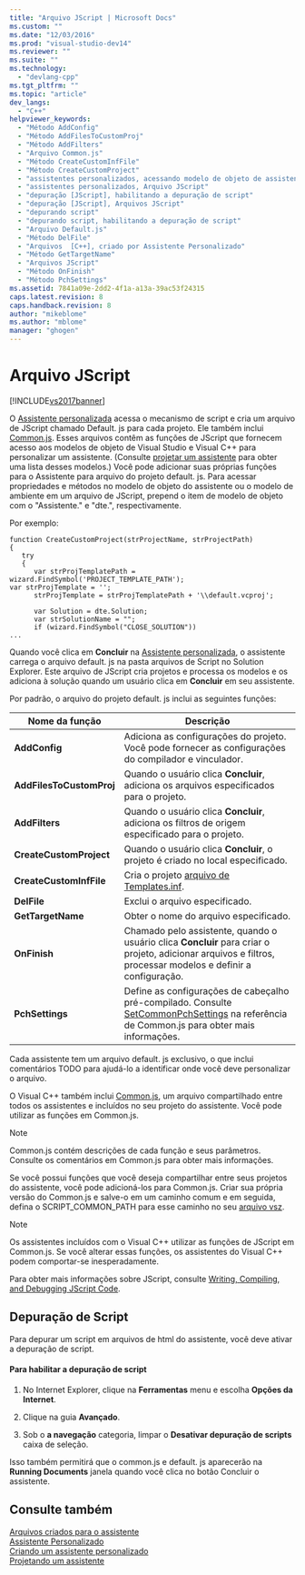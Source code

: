 ```yaml
---
title: "Arquivo JScript | Microsoft Docs"
ms.custom: ""
ms.date: "12/03/2016"
ms.prod: "visual-studio-dev14"
ms.reviewer: ""
ms.suite: ""
ms.technology: 
  - "devlang-cpp"
ms.tgt_pltfrm: ""
ms.topic: "article"
dev_langs: 
  - "C++"
helpviewer_keywords: 
  - "Método AddConfig"
  - "Método AddFilesToCustomProj"
  - "Método AddFilters"
  - "Arquivo Common.js"
  - "Método CreateCustomInfFile"
  - "Método CreateCustomProject"
  - "assistentes personalizados, acessando modelo de objeto de assistente"
  - "assistentes personalizados, Arquivo JScript"
  - "depuração [JScript], habilitando a depuração de script"
  - "depuração [JScript], Arquivos JScript"
  - "depurando script"
  - "depurando script, habilitando a depuração de script"
  - "Arquivo Default.js"
  - "Método DelFile"
  - "Arquivos  [C++], criado por Assistente Personalizado"
  - "Método GetTargetName"
  - "Arquivos JScript"
  - "Método OnFinish"
  - "Método PchSettings"
ms.assetid: 7841a09e-2dd2-4f1a-a13a-39ac53f24315
caps.latest.revision: 8
caps.handback.revision: 8
author: "mikeblome"
ms.author: "mblome"
manager: "ghogen"
---
```

# Arquivo JScript
[!INCLUDE[vs2017banner](../assembler/inline/includes/vs2017banner.md)]

O  [Assistente personalizada](../ide/custom-wizard.md) acessa o mecanismo de script e cria um arquivo de JScript chamado Default. js para cada projeto.  Ele também inclui  [Common.js](../ide/customizing-cpp-wizards-with-common-jscript-functions.md).  Esses arquivos contêm as funções de JScript que fornecem acesso aos modelos de objeto de Visual Studio e Visual C\+\+ para personalizar um assistente.  \(Consulte  [projetar um assistente](../ide/designing-a-wizard.md) para obter uma lista desses modelos.\) Você pode adicionar suas próprias funções para o Assistente para arquivo do projeto default. js.  Para acessar propriedades e métodos no modelo de objeto do assistente ou o modelo de ambiente em um arquivo de JScript, prepend o item de modelo de objeto com o "Assistente." e "dte.", respectivamente.  
  
 Por exemplo:  
  
```  
function CreateCustomProject(strProjectName, strProjectPath)  
{  
   try  
   {  
      var strProjTemplatePath = wizard.FindSymbol('PROJECT_TEMPLATE_PATH');  
var strProjTemplate = '';  
      strProjTemplate = strProjTemplatePath + '\\default.vcproj';  
  
      var Solution = dte.Solution;  
      var strSolutionName = "";  
      if (wizard.FindSymbol("CLOSE_SOLUTION"))  
...  
```  
  
 Quando você clica em  **Concluir** na  [Assistente personalizada](../ide/custom-wizard.md), o assistente carrega o arquivo default. js na pasta arquivos de Script no Solution Explorer.  Este arquivo de JScript cria projetos e processa os modelos e os adiciona à solução quando um usuário clica em  **Concluir** em seu assistente.  
  
 Por padrão, o arquivo do projeto default. js inclui as seguintes funções:  
  
|Nome da função|Descrição|  
|--------------------|---------------|  
|**AddConfig**|Adiciona as configurações do projeto.  Você pode fornecer as configurações do compilador e vinculador.|  
|**AddFilesToCustomProj**|Quando o usuário clica  **Concluir**, adiciona os arquivos especificados para o projeto.|  
|**AddFilters**|Quando o usuário clica  **Concluir**, adiciona os filtros de origem especificado para o projeto.|  
|**CreateCustomProject**|Quando o usuário clica  **Concluir**, o projeto é criado no local especificado.|  
|**CreateCustomInfFile**|Cria o projeto  [arquivo de Templates.inf](../Topic/Templates.inf%20File.md).|  
|**DelFile**|Exclui o arquivo especificado.|  
|**GetTargetName**|Obter o nome do arquivo especificado.|  
|**OnFinish**|Chamado pelo assistente, quando o usuário clica  **Concluir** para criar o projeto, adicionar arquivos e filtros, processar modelos e definir a configuração.|  
|**PchSettings**|Define as configurações de cabeçalho pré\-compilado.  Consulte  [SetCommonPchSettings](../ide/setcommonpchsettings.md) na referência de Common.js para obter mais informações.|  
  
 Cada assistente tem um arquivo default. js exclusivo, o que inclui comentários TODO para ajudá\-lo a identificar onde você deve personalizar o arquivo.  
  
 O Visual C\+\+ também inclui  [Common.js](../ide/customizing-cpp-wizards-with-common-jscript-functions.md), um arquivo compartilhado entre todos os assistentes e incluídos no seu projeto do assistente.  Você pode utilizar as funções em Common.js.  
  
> [!NOTE]
>  Common.js contém descrições de cada função e seus parâmetros.  Consulte os comentários em Common.js para obter mais informações.  
  
 Se você possui funções que você deseja compartilhar entre seus projetos do assistente, você pode adicioná\-los para Common.js.  Criar sua própria versão do Common.js e salve\-o em um caminho comum e em seguida, defina o SCRIPT\_COMMON\_PATH para esse caminho no seu  [arquivo vsz](../ide/dot-vsz-file-project-control.md).  
  
> [!NOTE]
>  Os assistentes incluídos com o Visual C\+\+ utilizar as funções de JScript em Common.js.  Se você alterar essas funções, os assistentes do Visual C\+\+ podem comportar\-se inesperadamente.  
  
 Para obter mais informações sobre JScript, consulte [Writing, Compiling, and Debugging JScript Code](http://msdn.microsoft.com/pt-br/13e57e7d-4867-4555-b9e4-fc24aa75e628).  
  
## Depuração de Script  
 Para depurar um script em arquivos de html do assistente, você deve ativar a depuração de script.  
  
#### Para habilitar a depuração de script  
  
1.  No Internet Explorer, clique na  **Ferramentas** menu e escolha  **Opções da Internet**.  
  
2.  Clique na guia **Avançado**.  
  
3.  Sob o  **a navegação** categoria, limpar o  **Desativar depuração de scripts** caixa de seleção.  
  
 Isso também permitirá que o common.js e default. js aparecerão na  **Running Documents** janela quando você clica no botão Concluir o assistente.  
  
## Consulte também  
 [Arquivos criados para o assistente](../ide/files-created-for-your-wizard.md)   
 [Assistente Personalizado](../ide/custom-wizard.md)   
 [Criando um assistente personalizado](../ide/creating-a-custom-wizard.md)   
 [Projetando um assistente](../ide/designing-a-wizard.md)